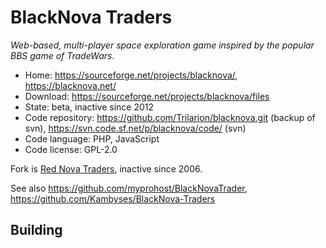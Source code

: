 # BlackNova Traders

_Web-based, multi-player space exploration game inspired by the popular BBS game of TradeWars._

- Home: https://sourceforge.net/projects/blacknova/, https://blacknova.net/
- Download: https://sourceforge.net/projects/blacknova/files
- State: beta, inactive since 2012
- Code repository: https://github.com/Trilarion/blacknova.git (backup of svn), https://svn.code.sf.net/p/blacknova/code/ (svn)
- Code language: PHP, JavaScript
- Code license: GPL-2.0

Fork is [Red Nova Traders](https://sourceforge.net/projects/rednova/), inactive since 2006.

See also https://github.com/myprohost/BlackNovaTrader, https://github.com/Kambyses/BlackNova-Traders

## Building

